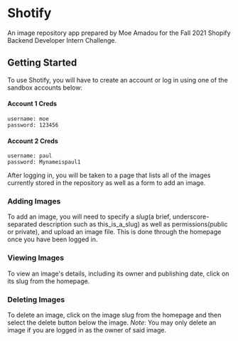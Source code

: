 # Shotify
An image repository app prepared by Moe Amadou for the Fall 2021 Shopify Backend Developer Intern Challenge.

## Getting Started
To use Shotify, you will have to create an account or log in using one of the sandbox accounts below:

#### Account 1 Creds
```
username: moe
password: 123456
```

#### Account 2 Creds
```
username: paul
password: Mynameispaul1
```

After logging in, you will be taken to a page that lists all of the images currently stored in the repository as well as a form to add an image.

### Adding Images
To add an image, you will need to specify a *slug*(a brief, underscore-separated description such as this_is_a_slug) as well as permissions(public or private), and upload an image file. This is done through the homepage once you have been logged in.

### Viewing Images
To view an image's details, including its owner and publishing date, click on its slug from the homepage.

### Deleting Images
To delete an image, click on the image slug from the homepage and then select the delete button below the image. *Note*: You may only delete an image if you are logged in as the owner of said image.